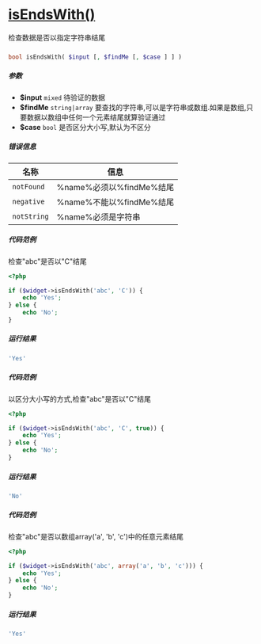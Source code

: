 [isEndsWith()](http://twinh.github.io/widget/api/isEndsWith)
============================================================

检查数据是否以指定字符串结尾

### 
```php
bool isEndsWith( $input [, $findMe [, $case ] ] )
```

##### 参数
* **$input** `mixed` 待验证的数据
* **$findMe** `string|array` 要查找的字符串,可以是字符串或数组.如果是数组,只要数据以数组中任何一个元素结尾就算验证通过
* **$case** `bool` 是否区分大小写,默认为不区分


##### 错误信息
| **名称**              | **信息**                                                       | 
|-----------------------|----------------------------------------------------------------|
| `notFound`            | %name%必须以%findMe%结尾                                       |
| `negative`            | %name%不能以%findMe%结尾                                       |
| `notString`           | %name%必须是字符串                                             |


##### 代码范例
检查"abc"是否以"C"结尾
```php
<?php

if ($widget->isEndsWith('abc', 'C')) {
    echo 'Yes';
} else {
    echo 'No';
}
```
##### 运行结果
```php
'Yes'
```
##### 代码范例
以区分大小写的方式,检查"abc"是否以"C"结尾
```php
<?php

if ($widget->isEndsWith('abc', 'C', true)) {
    echo 'Yes';
} else {
    echo 'No';
}
```
##### 运行结果
```php
'No'
```
##### 代码范例
检查"abc"是否以数组array('a', 'b', 'c')中的任意元素结尾
```php
<?php

if ($widget->isEndsWith('abc', array('a', 'b', 'c'))) {
    echo 'Yes';
} else {
    echo 'No';
}
```
##### 运行结果
```php
'Yes'
```
